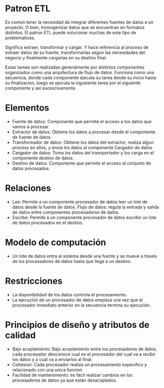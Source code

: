 # Patron ETL

Es común tener la necesidad de integrar diferentes fuentes de datos a un proyecto. O bien, 
homogenizar datos que se encuentran en formatos distintos. El patron ETL puede solucionar
muchas de este tipo de problematicas.

Significa extraer, transformar y cargar. Y hace referencia al proceso de extraer datos de
su fuente, transformarlas segun las necesidades del negocio y finalmente cargarlas en su destino final.

Estas tareas son realizadas generalmente por distintos componentes organizados como una arquitectura de flujo 
de datos. Funciona como una secuencia, donde cada componente ejecuta su tarea desde su inicio hasta su
finalizacion, luego se ejecuta la sigueiente tarea por el siguiente componente y asi sucescivamente.

# Elementos 

- Fuente de datos: Componente que permite el acceso a los datos que vamos a procesar
- Extractor de datos: Obtiene los datos a procesar desde el componente de fuente de datos
- Transformador de datos: Obtiene los datos del extractor, realiza algun proceso en ellos,
  y envia los datos al componente Cargador de datos
- Cargador de datos: Toma los datos del trasnportador y los carga en el componente destino de datos.
- Destino de datos: Componente que permite el acceso al conjunto de datos procesados.

# Relaciones

- Lee: Permite a un componente procesador de datos leer un lote de datos desde la fuente de datos.
	Flujo de datos: regula la entrada y salida de datos entre componentes procesadores de datos.
- Escribe: Permite a un componente procesador de datos escribir un lote de datos procesados en el destino.

# Modelo de computación

- Un lote de datos entra al sistema desde una fuente y se mueve a través de los procesadores de datos hasta que llega a un destino.

# Restricciones

- La disponibilidad de los datos controla el procesamiento.
- La ejecución de un procesador de datos empieza una vez que el procesador inmediato anterior en la secuencia termina su ejecución.

# Principios de diseño y atributos de calidad

- Bajo acoplamiento: Bajo acoplamiento entre los procesadores de datos, cada procesador desconoce cual es el procesador del
	cual va a recibir los datos y a cual va a enviarlos al final.
- Cohesion: Cada procesador realiza un procesamiento especifico y relacionado con una unica funcion
- Facilidad de mantenimiento: es fácil realizar cambios en los procesadores de datos ya que están desacoplados.




